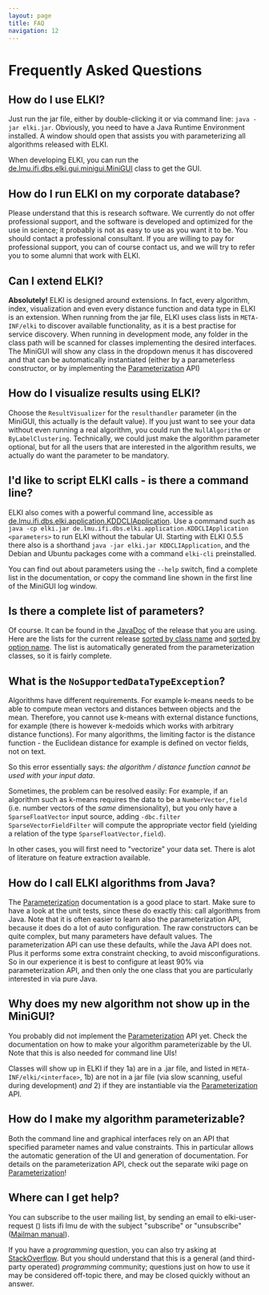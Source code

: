 ```yaml
---
layout: page
title: FAQ
navigation: 12
---
```



Frequently Asked Questions
==========================

How do I use ELKI?
------------------

Just run the jar file, either by double-clicking it or via command line: `java -jar elki.jar`. Obviously, you need to have a Java Runtime Environment installed. A window should open that assists you with parameterizing all algorithms released with ELKI.

When developing ELKI, you can run the [de.lmu.ifi.dbs.elki.gui.minigui.MiniGUI](/releases/release0.7.5/javadoc/de/lmu/ifi/dbs/elki/gui/minigui/MiniGUI.html) class to get the GUI.

How do I run ELKI on my corporate database?
-------------------------------------------

Please understand that this is research software. We currently do not offer professional support, and the software is developed and optimized for the use in science; it probably is not as easy to use as you want it to be. You should contact a professional consultant. If you are willing to pay for professional support, you can of course contact us, and we will try to refer you to some alumni that work with ELKI.

Can I extend ELKI?
------------------

**Absolutely!** ELKI is designed around extensions. In fact, every algorithm, index, visualization and even every distance function and data type in ELKI is an extension. When running from the jar file, ELKI uses class lists in `META-INF/elki` to discover available functionality, as it is a best practise for service discovery. When running in development mode, any folder in the class path will be scanned for classes implementing the desired interfaces. The MiniGUI will show any class in the dropdown menus it has discovered and that can be automatically instantiated (either by a parameterless constructor, or by implementing the [Parameterization](/dev/parameterization) API)

How do I visualize results using ELKI?
--------------------------------------

Choose the `ResultVisualizer` for the `resulthandler` parameter (in the MiniGUI, this actually is the default value). If you just want to see your data without even running a real algorithm, you could run the `NullAlgorithm` or `ByLabelClustering`. Technically, we could just make the algorithm parameter optional, but for all the users that are interested in the algorithm results, we actually do want the parameter to be mandatory.

I'd like to script ELKI calls - is there a command line?
--------------------------------------------------------

ELKI also comes with a powerful command line, accessible as [de.lmu.ifi.dbs.elki.application.KDDCLIApplication](/releases/release0.7.5/javadoc/de/lmu/ifi/dbs/elki/application/KDDCLIApplication.html). Use a command such as `java -cp elki.jar de.lmu.ifi.dbs.elki.application.KDDCLIApplication <parameters>` to run ELKI without the tabular UI. Starting with ELKI 0.5.5 there also is a shorthand `java -jar elki.jar KDDCLIApplication`, and the Debian and Ubuntu packages come with a command `elki-cli` preinstalled.

You can find out about parameters using the `--help` switch, find a complete list in the documentation, or copy the command line shown in the first line of the MiniGUI log window.

Is there a complete list of parameters?
---------------------------------------

Of course. It can be found in the [JavaDoc](/dev/javadoc) of the release that you are using. Here are the lists for the current release [sorted by class name](/releases/release0.7.5/javadoc/parameters-byclass.html) and [sorted by option name](/releases/release0.7.5/javadoc/parameters-byopt.html). The list is automatically generated from the parameterization classes, so it is fairly complete.

What is the `NoSupportedDataTypeException`?
-------------------------------------------

Algorithms have different requirements. For example k-means needs to be able to compute mean vectors and distances between objects and the mean. Therefore, you cannot use k-means with external distance functions, for example (there is however k-medoids which works with arbitrary distance functions). For many algorithms, the limiting factor is the distance function - the Euclidean distance for example is defined on vector fields, not on text.

So this error essentially says: *the algorithm / distance function cannot be used with your input data*.

Sometimes, the problem can be resolved easily: For example, if an algorithm such as k-means requires the data to be a `NumberVector,field` (i.e. number vectors of the *same* dimensionality), but you only have a `SparseFloatVector` input source, adding `-dbc.filter SparseVectorFieldFilter` will compute the appropriate vector field (yielding a relation of the type `SparseFloatVector,field`).

In other cases, you will first need to "vectorize" your data set. There is alot of literature on feature extraction available.

How do I call ELKI algorithms from Java?
----------------------------------------

The [Parameterization](/dev/parameterization) documentation is a good place to start. Make sure to have a look at the unit tests, since these do exactly this: call algorithms from Java. Note that it is often easier to learn also the parameterization API, because it does do a lot of auto configuration. The raw constructors can be quite complex, but many parameters have default values. The parameterization API can use these defaults, while the Java API does not. Plus it performs some extra constraint checking, to avoid misconfigurations. So in our experience it is best to configure at least 90% via parameterization API, and then only the one class that you are particularly interested in via pure Java.

Why does my new algorithm not show up in the MiniGUI?
-----------------------------------------------------

You probably did not implement the [Parameterization](/dev/parameterization) API yet. Check the documentation on how to make your algorithm parameterizable by the UI. Note that this is also needed for command line UIs!

Classes will show up in ELKI if they 1a) are in a .jar file, and listed in `META-INF/elki/<interface>`, 1b) are not in a jar file (via slow scanning, useful during development) *and* 2) if they are instantiable via the [Parameterization](/dev/parameterization) API.

How do I make my algorithm parameterizable?
-------------------------------------------

Both the command line and graphical interfaces rely on an API that specified parameter names and value constraints. This in particular allows the automatic generation of the UI and generation of documentation. For details on the parameterization API, check out the separate wiki page on [Parameterization](/dev/parameterization)!

Where can I get help?
---------------------

You can subscribe to the user mailing list, by sending an email to
<span class="maillink">elki-user-request () lists ifi lmu de</span>
with the subject "subscribe" or "unsubscribe"
([Mailman manual](https://www.gnu.org/software/mailman/mailman-member/node10.html)).

If you have a *programming* question, you can also try asking at
[StackOverflow](http://stackoverflow.com/questions/tagged/elki).
But you should understand that this is a general (and third-party operated)
*programming* community; questions just on how to use it may be considered
off-topic there, and may be closed quickly without an answer.
